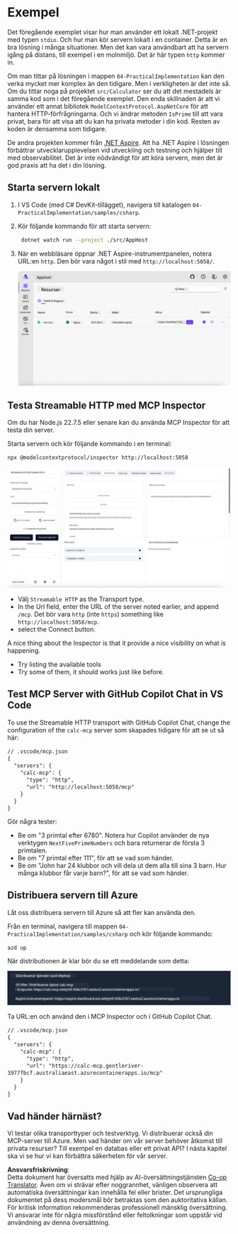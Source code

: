 <!--
CO_OP_TRANSLATOR_METADATA:
{
  "original_hash": "0bc7bd48f55f1565f1d95ccb2c16f728",
  "translation_date": "2025-06-18T07:50:41+00:00",
  "source_file": "04-PracticalImplementation/samples/csharp/README.md",
  "language_code": "sv"
}
-->
# Exempel

Det föregående exemplet visar hur man använder ett lokalt .NET-projekt med typen `stdio`. Och hur man kör servern lokalt i en container. Detta är en bra lösning i många situationer. Men det kan vara användbart att ha servern igång på distans, till exempel i en molnmiljö. Det är här typen `http` kommer in.

Om man tittar på lösningen i mappen `04-PracticalImplementation` kan den verka mycket mer komplex än den tidigare. Men i verkligheten är det inte så. Om du tittar noga på projektet `src/Calculator` ser du att det mestadels är samma kod som i det föregående exemplet. Den enda skillnaden är att vi använder ett annat bibliotek `ModelContextProtocol.AspNetCore` för att hantera HTTP-förfrågningarna. Och vi ändrar metoden `IsPrime` till att vara privat, bara för att visa att du kan ha privata metoder i din kod. Resten av koden är densamma som tidigare.

De andra projekten kommer från [.NET Aspire](https://learn.microsoft.com/dotnet/aspire/get-started/aspire-overview). Att ha .NET Aspire i lösningen förbättrar utvecklarupplevelsen vid utveckling och testning och hjälper till med observabilitet. Det är inte nödvändigt för att köra servern, men det är god praxis att ha det i din lösning.

## Starta servern lokalt

1. I VS Code (med C# DevKit-tillägget), navigera till katalogen `04-PracticalImplementation/samples/csharp`.
1. Kör följande kommando för att starta servern:

   ```bash
    dotnet watch run --project ./src/AppHost
   ```

1. När en webbläsare öppnar .NET Aspire-instrumentpanelen, notera URL:en `http`. Den bör vara något i stil med `http://localhost:5058/`.

   ![.NET Aspire Dashboard](../../../../../translated_images/dotnet-aspire-dashboard.0a7095710e9301e90df2efd867e1b675b3b9bc2ccd7feb1ebddc0751522bc37c.sv.png)

## Testa Streamable HTTP med MCP Inspector

Om du har Node.js 22.7.5 eller senare kan du använda MCP Inspector för att testa din server.

Starta servern och kör följande kommando i en terminal:

```bash
npx @modelcontextprotocol/inspector http://localhost:5058
```

![MCP Inspector](../../../../../translated_images/mcp-inspector.c223422b9b494fb4a518a3b3911b3e708e6a5715069470f9163ee2ee8d5f1ba9.sv.png)

- Välj `Streamable HTTP` as the Transport type.
- In the Url field, enter the URL of the server noted earlier, and append `/mcp`. Det bör vara `http` (inte `https`) something like `http://localhost:5058/mcp`.
- select the Connect button.

A nice thing about the Inspector is that it provide a nice visibility on what is happening.

- Try listing the available tools
- Try some of them, it should works just like before.

## Test MCP Server with GitHub Copilot Chat in VS Code

To use the Streamable HTTP transport with GitHub Copilot Chat, change the configuration of the `calc-mcp` server som skapades tidigare för att se ut så här:

```jsonc
// .vscode/mcp.json
{
  "servers": {
    "calc-mcp": {
      "type": "http",
      "url": "http://localhost:5058/mcp"
    }
  }
}
```

Gör några tester:

- Be om "3 primtal efter 6780". Notera hur Copilot använder de nya verktygen `NextFivePrimeNumbers` och bara returnerar de första 3 primtalen.
- Be om "7 primtal efter 111", för att se vad som händer.
- Be om "John har 24 klubbor och vill dela ut dem alla till sina 3 barn. Hur många klubbor får varje barn?", för att se vad som händer.

## Distribuera servern till Azure

Låt oss distribuera servern till Azure så att fler kan använda den.

Från en terminal, navigera till mappen `04-PracticalImplementation/samples/csharp` och kör följande kommando:

```bash
azd up
```

När distributionen är klar bör du se ett meddelande som detta:

![Azd deployment success](../../../../../translated_images/azd-deployment-success.bd42940493f1b834a5ce6251a6f88966546009b350df59d0cc4a8caabe94a4f1.sv.png)

Ta URL:en och använd den i MCP Inspector och i GitHub Copilot Chat.

```jsonc
// .vscode/mcp.json
{
  "servers": {
    "calc-mcp": {
      "type": "http",
      "url": "https://calc-mcp.gentleriver-3977fbcf.australiaeast.azurecontainerapps.io/mcp"
    }
  }
}
```

## Vad händer härnäst?

Vi testar olika transporttyper och testverktyg. Vi distribuerar också din MCP-server till Azure. Men vad händer om vår server behöver åtkomst till privata resurser? Till exempel en databas eller ett privat API? I nästa kapitel ska vi se hur vi kan förbättra säkerheten för vår server.

**Ansvarsfriskrivning**:  
Detta dokument har översatts med hjälp av AI-översättningstjänsten [Co-op Translator](https://github.com/Azure/co-op-translator). Även om vi strävar efter noggrannhet, vänligen observera att automatiska översättningar kan innehålla fel eller brister. Det ursprungliga dokumentet på dess modersmål bör betraktas som den auktoritativa källan. För kritisk information rekommenderas professionell mänsklig översättning. Vi ansvarar inte för några missförstånd eller feltolkningar som uppstår vid användning av denna översättning.